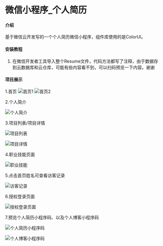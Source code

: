 # 微信小程序_个人简历

#### 介绍
基于微信云开发写的一个个人简历微信小程序，组件库使用的是ColorUI。


#### 安装教程

1.  在微信开发者工具导入整个Resume文件，代码方法都写了注释，由于数据存到云数据库和云仓库，可能有些内容看不到，可以扫码预览一下内容。谢谢

#### 项目展示

1.首页
![首页1](https://images.gitee.com/uploads/images/2020/0921/193416_f85ea34c_7491963.png "1600685460169.png")
![首页2](https://images.gitee.com/uploads/images/2020/0921/193443_1090b316_7491963.png "1600685529129.png")

2.个人简介

![个人简介](https://images.gitee.com/uploads/images/2020/0921/193457_034460ab_7491963.png "1600685557624.png")

3.项目列表/项目详情

![项目列表](https://images.gitee.com/uploads/images/2020/0921/193512_db63b9c7_7491963.png "1600685598042.png")

![项目详情](https://images.gitee.com/uploads/images/2020/0921/193526_f09a71e6_7491963.png "1600685637488.png")

4.职业技能页面

![职业技能](https://images.gitee.com/uploads/images/2020/0921/193540_08733711_7491963.png "1600685659991.png")

5.点击首页姓名可查看访客记录

![访客记录](https://images.gitee.com/uploads/images/2020/0921/193555_50e4e35d_7491963.png "1600685703012.png")

6.授权登录页面

![授权登录页面](https://images.gitee.com/uploads/images/2020/0921/193607_cb9a0598_7491963.png "1600686210117.png")

7.预览个人简历小程序码、以及个人博客小程序码

![个人简历小程序码](https://images.gitee.com/uploads/images/2020/0921/193956_03a0baec_7491963.jpeg "gh_59adf6b3a92e_258.jpg")

![个人博客小程序码](https://images.gitee.com/uploads/images/2020/0921/193639_061d3323_7491963.jpeg "wx_blog.jpg")